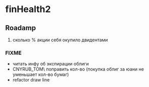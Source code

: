 # finHealth2

## Roadamp

1. сколько % акции себя окупило двидентами

### FIXME

- читать инфу об экспирации облиги
- CNYRUB_TOM\ поправить кол-во (покупка облиг за юани не уменьшает кол-во бумаг)
- refactor draw line
